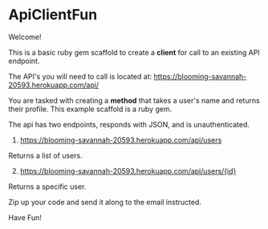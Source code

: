 # ApiClientFun

Welcome!

This is a basic ruby gem scaffold to create a **client** for call to an existing API endpoint.

The API's you will need to call is located at:  https://blooming-savannah-20593.herokuapp.com/api/

You are tasked with creating a **method** that takes a user's name and
returns their profile.  This example scaffold is a ruby gem.

The api has two endpoints, responds with JSON, and is unauthenticated.

1) https://blooming-savannah-20593.herokuapp.com/api/users

Returns a list of users.

2) https://blooming-savannah-20593.herokuapp.com/api/users/{id}

Returns a specific user.

Zip up your code and send it along to the email instructed.

Have Fun!
